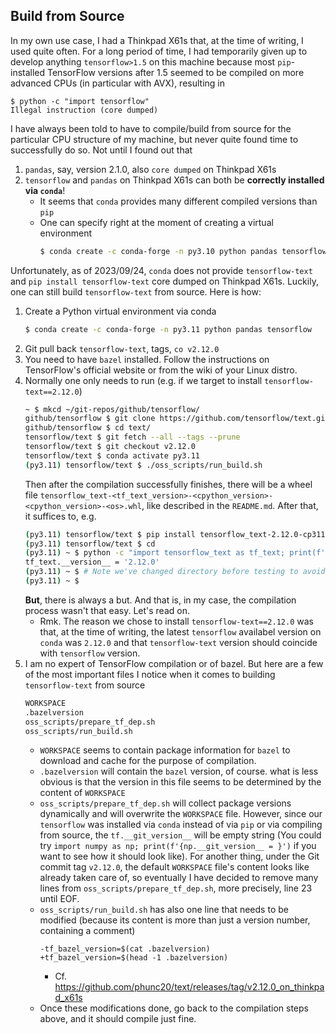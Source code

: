 ## Build from Source
In my own use case, I had a Thinkpad X61s that, at the time of writing,
I used quite often. For a long period of time, I had temporarily given
up to develop anything `tensorflow>1.5` on this machine because most
`pip`-installed TensorFlow versions after 1.5 seemed to be compiled
on more advanced CPUs (in particular with AVX), resulting in
```
$ python -c "import tensorflow"
Illegal instruction (core dumped)
```

I have always been told to have to compile/build from source for the
particular CPU structure of my machine, but never quite found time to
successfully do so. Not until I found out that
1. `pandas`, say, version 2.1.0, also `core dumped` on Thinkpad X61s
2. `tensorflow` and `pandas` on Thinkpad X61s can both be **correctly
   installed via `conda`**!
    - It seems that `conda` provides many different compiled versions
      than `pip`
    - One can specify right at the moment of creating a virtual environment
      ```bash
      $ conda create -c conda-forge -n py3.10 python pandas tensorflow
      ```


Unfortunately, as of 2023/09/24, `conda` does not provide `tensorflow-text`
and `pip install tensorflow-text` core dumped on Thinkpad X61s. Luckily,
one can still build `tensorflow-text` from source. Here is how:

1. Create a Python virtual environment via conda
   ```bash
   $ conda create -c conda-forge -n py3.11 python pandas tensorflow
   ```
1. Git pull back `tensorflow-text`, tags, `co v2.12.0`
1. You need to have `bazel` installed. Follow the instructions on TensorFlow's
   official website or from the wiki of your Linux distro.
1. Normally one only needs to run
   (e.g. if we target to install `tensorflow-text==2.12.0`)
   ```bash
   ~ $ mkcd ~/git-repos/github/tensorflow/
   github/tensorflow $ git clone https://github.com/tensorflow/text.git
   github/tensorflow $ cd text/
   tensorflow/text $ git fetch --all --tags --prune
   tensorflow/text $ git checkout v2.12.0
   tensorflow/text $ conda activate py3.11
   (py3.11) tensorflow/text $ ./oss_scripts/run_build.sh
   ```
   Then after the compilation successfully finishes, there will be a wheel file
   `tensorflow_text-<tf_text_version>-<cpython_version>-<cpython_version>-<os>.whl`,
   like described in the `README.md`. After that, it suffices to, e.g.
   ```bash
   (py3.11) tensorflow/text $ pip install tensorflow_text-2.12.0-cp311-cp311-linux_x86_64.whl
   (py3.11) tensorflow/text $ cd
   (py3.11) ~ $ python -c "import tensorflow_text as tf_text; print(f'{tf_text.__version__ = }')"
   tf_text.__version__ = '2.12.0'
   (py3.11) ~ $ # Note we've changed directory before testing to avoid namespace confusion
   (py3.11) ~ $ 
   ```
   **But**, there is always a but. And that is, in my case, the compilation
   process wasn't that easy. Let's read on.
    - Rmk. The reason we chose to install `tensorflow-text==2.12.0` was that,
      at the time of writing, the latest `tensorflow` availabel version on
      `conda` was `2.12.0` and that `tensorflow-text` version should
      coincide with `tensorflow` version.
1. I am no expert of TensorFlow compilation or of bazel. But here are a few
   of the most important files I notice when it comes to building `tensorflow-text`
   from source
   ```bash
   WORKSPACE
   .bazelversion
   oss_scripts/prepare_tf_dep.sh
   oss_scripts/run_build.sh
   ```
    - `WORKSPACE` seems to contain package information for `bazel` to
      download and cache for the purpose of compilation.
    - `.bazelversion` will contain the `bazel` version, of course. what
      is less obvious is that the version in this file seems to be determined
      by the content of `WORKSPACE`
    - `oss_scripts/prepare_tf_dep.sh` will collect package versions dynamically
      and will overwrite the `WORKSPACE` file. However, since our `tensorflow`
      was installed via `conda` instead of via `pip` or via compiling from source,
      the `tf.__git_version__` will be empty string
      (You could try `import numpy as np; print(f'{np.__git_version__ = }')`
      if you want to see how it should look like). For another thing, under the
      Git commit tag `v2.12.0`, the default `WORKSPACE` file's content looks
      like already taken care of, so eventually I have decided to remove many
      lines from `oss_scripts/prepare_tf_dep.sh`, more precisely, line 23 until EOF.
    - `oss_scripts/run_build.sh` has also one line that needs to be modified
      (because its content is more than just a version number, containing a comment)
      ```
      -tf_bazel_version=$(cat .bazelversion)
      +tf_bazel_version=$(head -1 .bazelversion)
      ```
        - Cf. <https://github.com/phunc20/text/releases/tag/v2.12.0_on_thinkpad_x61s>
    - Once these modifications done, go back to the compilation steps above, and it
      should compile just fine.
